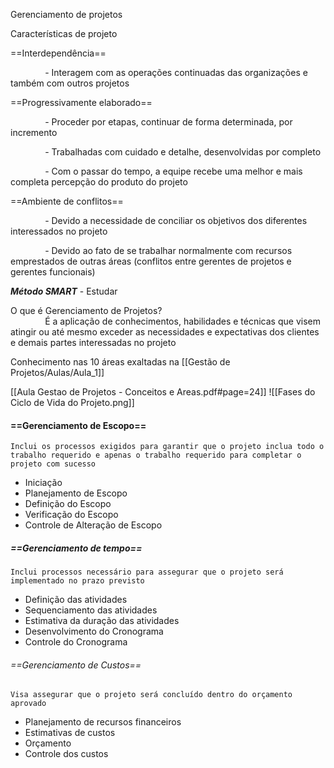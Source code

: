 Gerenciamento de projetos

Características de projeto

==Interdependência==

              - Interagem com as operações continuadas das organizações e também com outros projetos


 ==Progressivamente elaborado==  

              - Proceder por etapas, continuar de forma determinada, por incremento

              - Trabalhadas com cuidado e detalhe, desenvolvidas por completo

              - Com o passar do tempo, a equipe recebe uma melhor e mais completa percepção do produto do projeto

==Ambiente de conflitos==

              - Devido a necessidade de conciliar os objetivos dos diferentes interessados no projeto

              - Devido ao fato de se trabalhar normalmente com recursos emprestados de outras áreas (conflitos entre gerentes de projetos e gerentes funcionais)

***Método SMART*** - Estudar

O que é Gerenciamento de Projetos?  
              É a aplicação de conhecimentos, habilidades e técnicas que visem atingir ou até mesmo exceder as necessidades e expectativas dos clientes e demais partes interessadas no projeto

Conhecimento nas 10 áreas exaltadas na [[Gestão de Projetos/Aulas/Aula_1]]


[[Aula Gestao de Projetos - Conceitos e Areas.pdf#page=24]]
![[Fases do Ciclo de Vida do Projeto.png]]



#### ==Gerenciamento de Escopo==
	Inclui os processos exigidos para garantir que o projeto inclua todo o trabalho requerido e apenas o trabalho requerido para completar o projeto com sucesso

- Iniciação
- Planejamento de Escopo
- Definição do Escopo
- Verificação do Escopo
- Controle de Alteração de Escopo

##### ==Gerenciamento de tempo==
	Inclui processos necessário para assegurar que o projeto será implementado no prazo previsto

- Definição das atividades
- Sequenciamento das atividades
- Estimativa da duração das atividades
- Desenvolvimento do Cronograma
- Controle do Cronograma

###### ==Gerenciamento de Custos==
	Visa assegurar que o projeto será concluído dentro do orçamento aprovado

- Planejamento de recursos financeiros
- Estimativas de custos
- Orçamento
- Controle dos custos

